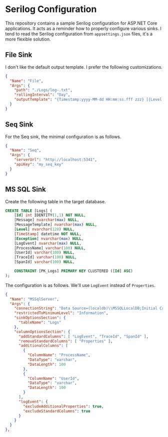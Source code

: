 # Serilog Configuration

This repository contains a sample Serilog configuration for ASP.NET Core applications. It acts as a reminder how to properly configure various sinks. I tend to read the Serilog configuration from `appsettings.json` files, it's a more flexible solution.

## File Sink

I don't like the default output template. I prefer the following customizations.

```json
{
  "Name": "File",
  "Args": {
    "path": "./Logs/log-.txt",
    "rollingInterval": "Day",
    "outputTemplate": "{Timestamp:yyyy-MM-dd HH:mm:ss.fff zzz} [{Level:u3}] | <{ThreadId}> | UserId:{UserId} | {TraceId} | {SourceContext}{NewLine}{Message:lj}{NewLine}{Exception}{NewLine}"
  }
}
```

## Seq Sink

For the Seq sink, the minimal configuration is as follows.

```json
{
  "Name": "Seq",
  "Args": {
    "serverUrl": "http://localhost:5341",
    "apiKey": "my_seq_key"
  }
}
```

## MS SQL Sink

Create the following table in the target database.

```sql
CREATE TABLE [Logs] (
    [Id] int IDENTITY(1,1) NOT NULL,
    [Message] nvarchar(max) NULL,
    [MessageTemplate] nvarchar(max) NULL,
    [Level] nvarchar(128) NULL,
    [TimeStamp] datetime NOT NULL,
    [Exception] nvarchar(max) NULL,
    [LogEvent] nvarchar(max) NULL,
    [ProcessName] varchar(100) NULL,
    [UserId] varchar(100) NULL,
    [TraceId] varchar(100) NULL,
    [SpanId] varchar(100) NULL,

    CONSTRAINT [PK_Logs] PRIMARY KEY CLUSTERED ([Id] ASC)
);
```

The configuration is as follows. We'll use `LogEvent` instead of `Properties`.

```json
{
  "Name": "MSSqlServer",
  "Args": {
    "connectionString": "Data Source=(localdb)\\MSSQLLocalDB;Initial Catalog=SerilogDemo;Integrated Security=SSPI;Trusted_Connection=True;",
    "restrictedToMinimumLevel": "Information",
    "sinkOptionsSection": {
      "tableName": "Logs"
    },
    "columnOptionsSection": {
      "addStandardColumns": [ "LogEvent", "TraceId", "SpanId" ],
      "removeStandardColumns": [ "Properties" ],
      "additionalColumns": [
        {
          "ColumnName": "ProcessName",
          "DataType": "varchar",
          "DataLength": 100
        },
        {
          "ColumnName": "UserId",
          "DataType": "varchar",
          "DataLength": 100
        }
      ],
      "logEvent": {
        "excludeAdditionalProperties": true,
        "excludeStandardColumns": true
      }
    }
  }
},
```